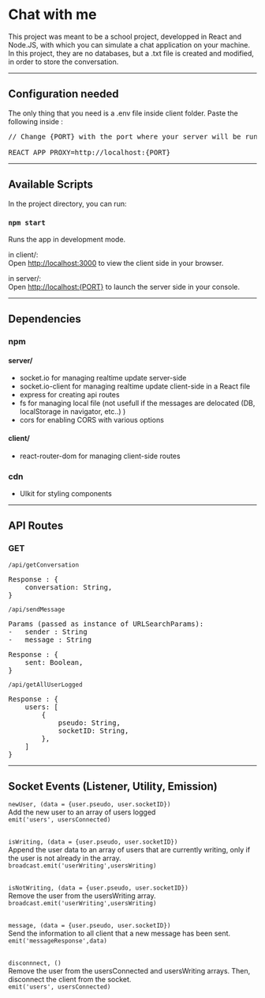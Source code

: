 # Chat with me

This project was meant to be a school project, developped in React and Node.JS, with which you can simulate a chat application on your machine.<br/>
In this project, they are no databases, but a .txt file is created and modified, in order to store the conversation.

---
## Configuration needed 
The only thing that you need is a .env file inside client folder.
Paste the following inside : 
<pre>
// Change {PORT} with the port where your server will be running

REACT_APP_PROXY=http://localhost:{PORT}
</pre>

---
## Available Scripts

In the project directory, you can run:

### `npm start`

Runs the app in development mode.

in client/:<br/>
Open [http://localhost:3000](http://localhost:3000) to view the client side in your browser.

in server/:<br/>
Open [http://localhost:{PORT}](http://localhost:{PORT}) to launch the server side in your console.

---
## Dependencies
### npm
#### server/
- socket.io for managing realtime update server-side
- socket.io-client for managing realtime update client-side in a React file
- express for creating api routes 
- fs for managing local file (not usefull if the messages are delocated (DB, localStorage in navigator, etc..) )
- cors for enabling CORS with various options
#### client/
- react-router-dom for managing client-side routes

### cdn
- UIkit for styling components 
---
## API Routes
### GET
`/api/getConversation` <br/>
<pre>
Response : {
    conversation: String,
}
</pre>
`/api/sendMessage` <br/>
<pre>
Params (passed as instance of URLSearchParams): 
-   sender : String
-   message : String
</pre>
<pre>
Response : {
    sent: Boolean,
}
</pre>
`/api/getAllUserLogged` <br/>
<pre>
Response : {
    users: [
        {
            pseudo: String,
            socketID: String,
        },
    ]
}
</pre>
---
## Socket Events (Listener, Utility, Emission)

`newUser, (data = {user.pseudo, user.socketID})`<br/>
Add the new user to an array of users logged <br/>
`emit('users', usersConnected)`
<br/><br/>

`isWriting, (data = {user.pseudo, user.socketID})`<br/>
Append the user data to an array of users that are currently writing, only if the user is not already in the array.<br/>
`broadcast.emit('userWriting',usersWriting)`
<br/><br/>

`isNotWriting, (data = {user.pseudo, user.socketID})`<br/>
Remove the user from the usersWriting array.<br/>
`broadcast.emit('userWriting',usersWriting)`
<br/><br/>

`message, (data = {user.pseudo, user.socketID}) `<br/>
Send the information to all client that a new message has been sent.<br/>
`emit('messageResponse',data)`
<br/><br/>

`disconnnect, ()` <br/>
Remove the user from the usersConnected and usersWriting arrays. Then, disconnect the client from the socket.<br/>
`emit('users', usersConnected)`

